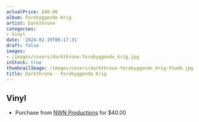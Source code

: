 ```yaml
---
actualPrice: $40.00
album: Forebyggende Krig
artist: Darkthrone
categories:
- Vinyl
date: '2024-02-19T06:17:31'
draft: false
images:
- /images/covers/darkthrone-forebyggende_krig.jpg
inStock: true
thumbnailImage: /images/covers/darkthrone-forebyggende_krig-thumb.jpg
title: Darkthrone - Forebyggende Krig
---
```


## Vinyl
* Purchase from [NWN Productions](http://shop.nwnprod.com/index.php?route=product/product&path=76&product_id=47397&sort=pd.name&order=ASC) for $40.00

